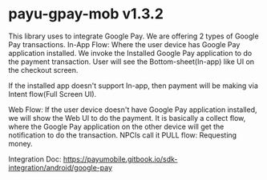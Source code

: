 # payu-gpay-mob v1.3.2


This library uses to integrate Google Pay.
We are offering 2 types of Google Pay transactions.
In-App Flow:
Where the user device has Google Pay application installed. We invoke the Installed Google Pay application to do the payment transaction. User will see the Bottom-sheet(In-app) like UI on the checkout screen.

If the installed app doesn't support In-app, then payment will be making via Intent flow(Full Screen UI).

Web Flow:
If the user device doesn't have Google Pay application installed, we will show the Web UI to do the payment. It is basically a collect flow, where the Google Pay application on the other device will get the notification to do the transaction. NPCIs call it PULL flow: Requesting money.

Integration Doc:
https://payumobile.gitbook.io/sdk-integration/android/google-pay
